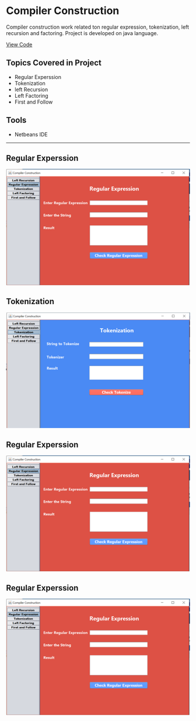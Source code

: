 # Compiler Construction
Compiler construction work related ton regular expression, tokenization, left recursion and factoring.
Project is developed on java language.

<a href="https://github.com/Zaryab-Programmer/Compiler-Construction/tree/master/Documents/NetBeansProjects/Compiler_Construction">View Code</a>

## Topics Covered in Project
- Regular Experssion 
- Tokenization
- left Recursion 
- Left Factoring
- First and Follow

## Tools
- Netbeans IDE

<hr>

## Regular Experssion
<img src="Regular.PNG" alt="Regular Experssion" />

## Tokenization
<img src="tokeniation.PNG" alt="Tokenization" />

## Regular Experssion
<img src="Regular.PNG" alt="Regular Experssion" />

## Regular Experssion
<img src="Regular.PNG" alt="Regular Experssion" />

